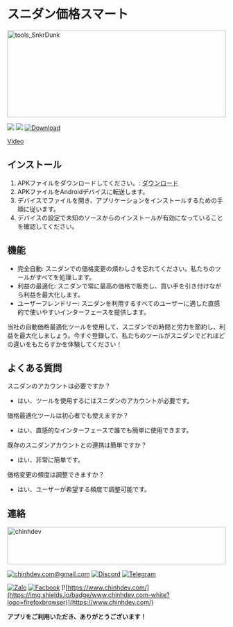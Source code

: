 # スニダン価格スマート

<img src="https://github.com/user-attachments/assets/e0bbfb2d-5ced-455d-ab2e-bfae0307f981" alt="tools_SnkrDunk" width="100%" height="200"/>

[![](https://img.shields.io/badge/Android-white?logo=android)]() [![](https://img.shields.io/badge/dynamic/json?url=https%3A%2F%2Fapi.github.com%2Frepos%2Fchinhdev-git%2FSnkrDunkTools-Download%2Freleases&query=%24.[%3A1].tag_name&label=Version)](https://github.com/chinhdev-git/SnkrDunkTools-Download/releases/tag/2.0.6) [![Download](https://img.shields.io/badge/Download-apk-blue)](https://github.com/chinhdev-git/SnkrDunkTools-Download/releases/latest/download/app-release.apk)

[Video](https://github.com/user-attachments/assets/2400f67d-7878-4723-8fa1-ee1889b12958)

## インストール
1. APKファイルをダウンロードしてください。: [ダウンロード](https://github.com/chinhdev-git/SnkrDunkTools-Download/releases/latest/download/app-release.apk)
2. APKファイルをAndroidデバイスに転送します。
3. デバイスでファイルを開き、アプリケーションをインストールするための手順に従います。
4. デバイスの設定で未知のソースからのインストールが有効になっていることを確認してください。

## 機能
- 完全自動: スニダンでの価格変更の煩わしさを忘れてください。私たちのツールがすべてを処理します。
- 利益の最適化: スニダンで常に最高の価格で販売し、買い手を引き付けながら利益を最大化します。
- ユーザーフレンドリー: スニダンを利用するすべてのユーザーに適した直感的で使いやすいインターフェースを提供します。

当社の自動価格最適化ツールを使用して、スニダンでの時間と労力を節約し、利益を最大化しましょう。今すぐ登録して、私たちのツールがスニダンでどれほどの違いをもたらすかを体験してください！

## よくある質問
スニダンのアカウントは必要ですか？

- はい、ツールを使用するにはスニダンのアカウントが必要です。

価格最適化ツールは初心者でも使えますか？

- はい、直感的なインターフェースで誰でも簡単に使用できます。

既存のスニダンアカウントとの連携は簡単ですか？

- はい、非常に簡単です。

価格変更の頻度は調整できますか？

- はい、ユーザーが希望する頻度で調整可能です。


## 連絡

<img src="https://github.com/user-attachments/assets/9608896f-4798-459e-80a2-fe928448214a" alt="chinhdev" width="100%" height="86"/>

[![chinhdev.com@gmail.com](https://img.shields.io/badge/Email-white?logo=gmail)](mailto:chinhdev.com@gmail.com)
[![Discord](https://img.shields.io/badge/Discord-white?logo=discord)](https://discord.gg/Qc4t3FS58u)
[![Telegram](https://img.shields.io/badge/Telegram-white?logo=telegram)](https://t.me/chinhdev)

[![Zalo](https://img.shields.io/badge/Zalo-white?logo=zalo&logoColor=%230866FF)](https://zalo.me/0969292868)
[![Facbook](https://img.shields.io/badge/Facebook-white?logo=facebook&logoColor=%230866FF)](https://www.facebook.com/chinhdevcom/)
[![https://www.chinhdev.com/](https://img.shields.io/badge/www.chinhdev.com-white?logo=firefoxbrowser)](https://www.chinhdev.com/)
  

**アプリをご利用いただき、ありがとうございます！**
